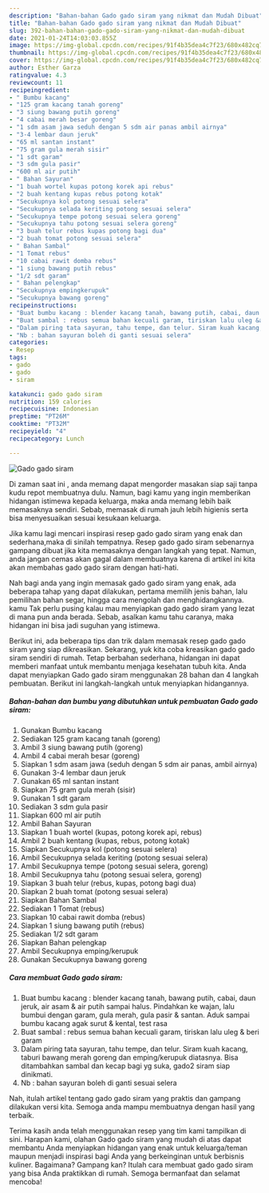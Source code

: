 ```yaml
---
description: "Bahan-bahan Gado gado siram yang nikmat dan Mudah Dibuat"
title: "Bahan-bahan Gado gado siram yang nikmat dan Mudah Dibuat"
slug: 392-bahan-bahan-gado-gado-siram-yang-nikmat-dan-mudah-dibuat
date: 2021-01-24T14:03:03.855Z
image: https://img-global.cpcdn.com/recipes/91f4b35dea4c7f23/680x482cq70/gado-gado-siram-foto-resep-utama.jpg
thumbnail: https://img-global.cpcdn.com/recipes/91f4b35dea4c7f23/680x482cq70/gado-gado-siram-foto-resep-utama.jpg
cover: https://img-global.cpcdn.com/recipes/91f4b35dea4c7f23/680x482cq70/gado-gado-siram-foto-resep-utama.jpg
author: Esther Garza
ratingvalue: 4.3
reviewcount: 11
recipeingredient:
- " Bumbu kacang"
- "125 gram kacang tanah goreng"
- "3 siung bawang putih goreng"
- "4 cabai merah besar goreng"
- "1 sdm asam jawa seduh dengan 5 sdm air panas ambil airnya"
- "3-4 lembar daun jeruk"
- "65 ml santan instant"
- "75 gram gula merah sisir"
- "1 sdt garam"
- "3 sdm gula pasir"
- "600 ml air putih"
- " Bahan Sayuran"
- "1 buah wortel kupas potong korek api rebus"
- "2 buah kentang kupas rebus potong kotak"
- "Secukupnya kol potong sesuai selera"
- "Secukupnya selada keriting potong sesuai selera"
- "Secukupnya tempe potong sesuai selera goreng"
- "Secukupnya tahu potong sesuai selera goreng"
- "3 buah telur rebus kupas potong bagi dua"
- "2 buah tomat potong sesuai selera"
- " Bahan Sambal"
- "1 Tomat rebus"
- "10 cabai rawit domba rebus"
- "1 siung bawang putih rebus"
- "1/2 sdt garam"
- " Bahan pelengkap"
- "Secukupnya empingkerupuk"
- "Secukupnya bawang goreng"
recipeinstructions:
- "Buat bumbu kacang : blender kacang tanah, bawang putih, cabai, daun jeruk, air asam &amp; air putih sampai halus. Pindahkan ke wajan, lalu bumbui dengan garam, gula merah, gula pasir &amp; santan. Aduk sampai bumbu kacang agak surut &amp; kental, test rasa"
- "Buat sambal : rebus semua bahan kecuali garam, tiriskan lalu uleg &amp; beri garam"
- "Dalam piring tata sayuran, tahu tempe, dan telur. Siram kuah kacang, taburi bawang merah goreng dan emping/kerupuk diatasnya. Bisa ditambahkan sambal dan kecap bagi yg suka, gado2 siram siap dinikmati."
- "Nb : bahan sayuran boleh di ganti sesuai selera"
categories:
- Resep
tags:
- gado
- gado
- siram

katakunci: gado gado siram 
nutrition: 159 calories
recipecuisine: Indonesian
preptime: "PT26M"
cooktime: "PT32M"
recipeyield: "4"
recipecategory: Lunch

---
```



![Gado gado siram](https://img-global.cpcdn.com/recipes/91f4b35dea4c7f23/680x482cq70/gado-gado-siram-foto-resep-utama.jpg)

Di zaman  saat ini , anda memang dapat mengorder masakan siap saji tanpa kudu repot membuatnya dulu. Namun, bagi kamu yang ingin memberikan hidangan istimewa kepada keluarga, maka anda memang lebih baik memasaknya sendiri. Sebab, memasak di rumah jauh lebih higienis serta bisa menyesuaikan sesuai kesukaan keluarga.

Jika kamu lagi mencari inspirasi resep gado gado siram yang enak dan sederhana,maka di sinilah tempatnya. Resep gado gado siram  sebenarnya gampang dibuat jika kita memasaknya dengan langkah yang tepat. Namun, anda jangan cemas akan gagal dalam membuatnya 
karena di artikel ini kita akan membahas gado gado siram dengan hati-hati.  



Nah bagi anda yang ingin memasak gado gado siram yang enak, ada beberapa tahap yang dapat dilakukan, pertama memilih jenis bahan, lalu pemilihan bahan segar, hingga cara mengolah dan menghidangkannya. kamu Tak perlu pusing kalau mau menyiapkan gado gado siram yang lezat di mana pun anda berada. Sebab, asalkan kamu  tahu caranya, maka hidangan ini bisa jadi suguhan yang istimewa.

Berikut ini, ada beberapa tips dan trik dalam memasak resep gado gado siram yang siap dikreasikan. Sekarang, yuk kita coba kreasikan gado gado siram sendiri di rumah. Tetap berbahan sederhana, hidangan ini dapat memberi manfaat untuk membantu menjaga kesehatan tubuh kita. Anda dapat menyiapkan Gado gado siram menggunakan 28 bahan dan 4 langkah pembuatan. Berikut ini langkah-langkah untuk menyiapkan hidangannya.

<!--inarticleads1-->

##### Bahan-bahan dan bumbu yang dibutuhkan untuk pembuatan Gado gado siram:

1. Gunakan  Bumbu kacang
1. Sediakan 125 gram kacang tanah (goreng)
1. Ambil 3 siung bawang putih (goreng)
1. Ambil 4 cabai merah besar (goreng)
1. Siapkan 1 sdm asam jawa (seduh dengan 5 sdm air panas, ambil airnya)
1. Gunakan 3-4 lembar daun jeruk
1. Gunakan 65 ml santan instant
1. Siapkan 75 gram gula merah (sisir)
1. Gunakan 1 sdt garam
1. Sediakan 3 sdm gula pasir
1. Siapkan 600 ml air putih
1. Ambil  Bahan Sayuran
1. Siapkan 1 buah wortel (kupas, potong korek api, rebus)
1. Ambil 2 buah kentang (kupas, rebus, potong kotak)
1. Siapkan Secukupnya kol (potong sesuai selera)
1. Ambil Secukupnya selada keriting (potong sesuai selera)
1. Ambil Secukupnya tempe (potong sesuai selera, goreng)
1. Ambil Secukupnya tahu (potong sesuai selera, goreng)
1. Siapkan 3 buah telur (rebus, kupas, potong bagi dua)
1. Siapkan 2 buah tomat (potong sesuai selera)
1. Siapkan  Bahan Sambal
1. Sediakan 1 Tomat (rebus)
1. Siapkan 10 cabai rawit domba (rebus)
1. Siapkan 1 siung bawang putih (rebus)
1. Sediakan 1/2 sdt garam
1. Siapkan  Bahan pelengkap
1. Ambil Secukupnya emping/kerupuk
1. Gunakan Secukupnya bawang goreng




<!--inarticleads2-->

##### Cara membuat Gado gado siram:

1. Buat bumbu kacang : blender kacang tanah, bawang putih, cabai, daun jeruk, air asam &amp; air putih sampai halus. Pindahkan ke wajan, lalu bumbui dengan garam, gula merah, gula pasir &amp; santan. Aduk sampai bumbu kacang agak surut &amp; kental, test rasa
1. Buat sambal : rebus semua bahan kecuali garam, tiriskan lalu uleg &amp; beri garam
1. Dalam piring tata sayuran, tahu tempe, dan telur. Siram kuah kacang, taburi bawang merah goreng dan emping/kerupuk diatasnya. Bisa ditambahkan sambal dan kecap bagi yg suka, gado2 siram siap dinikmati.
1. Nb : bahan sayuran boleh di ganti sesuai selera




Nah, itulah artikel tentang  gado gado siram  yang praktis dan gampang dilakukan versi kita. Semoga anda mampu membuatnya dengan hasil yang terbaik. 

Terima kasih anda telah menggunakan resep yang tim kami tampilkan di sini. Harapan kami, olahan  Gado gado siram yang mudah di atas dapat membantu Anda menyiapkan hidangan yang enak untuk keluarga/teman maupun menjadi inspirasi bagi Anda yang berkeinginan untuk berbisnis kuliner. Bagaimana? Gampang kan? Itulah cara membuat gado gado siram yang bisa Anda praktikkan di rumah. Semoga bermanfaat dan selamat mencoba!


